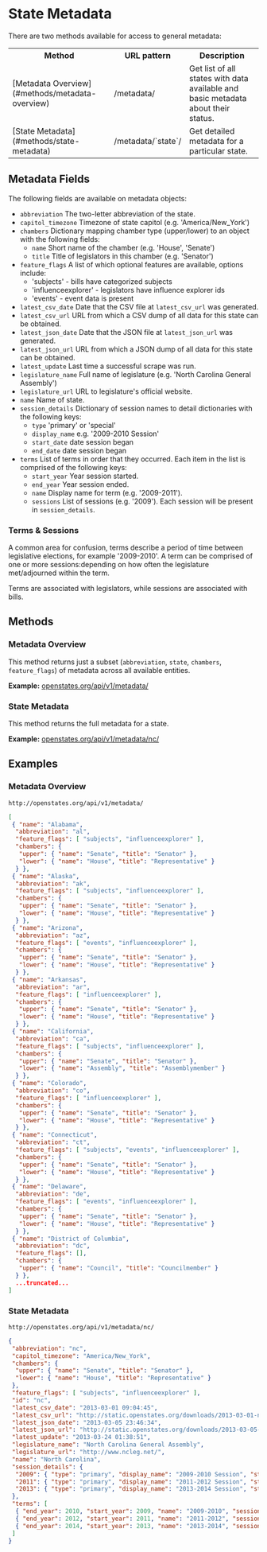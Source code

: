 State Metadata
==============

There are two methods available for access to general metadata:

<table>
<tr> <th> Method </th> <th> URL pattern </th> <th> Description </th> </tr>
<tr>
    <td> [Metadata Overview](#methods/metadata-overview) </td>
    <td> /metadata/ </td>
    <td> Get list of all states with data available and basic metadata about their status.  </td>
</tr>
<tr>
    <td> [State Metadata](#methods/state-metadata) </td>
    <td> /metadata/`state`/ </td>
    <td> Get detailed metadata for a particular state. </td>
</tr>
</table>

Metadata Fields
---------------

The following fields are available on metadata objects:

* ``abbreviation`` The two-letter abbreviation of the state.
* ``capitol_timezone`` Timezone of state capitol (e.g. 'America/New_York')
* ``chambers`` Dictionary mapping chamber type (upper/lower) to an object with the following fields:
    * ``name`` Short name of the chamber (e.g. 'House', 'Senate')
    * ``title`` Title of legislators in this chamber (e.g. 'Senator')
* ``feature_flags`` A list of which optional features are available, options include:
    * 'subjects' - bills have categorized subjects
    * 'influenceexplorer' - legislators have influence explorer ids
    * 'events' - event data is present
* ``latest_csv_date`` Date that the CSV file at ``latest_csv_url`` was generated.
* ``latest_csv_url`` URL from which a CSV dump of all data for this state can be obtained.
* ``latest_json_date`` Date that the JSON file at ``latest_json_url`` was generated.
* ``latest_json_url`` URL from which a JSON dump of all data for this state can be obtained.
* ``latest_update`` Last time a successful scrape was run.
* ``legislature_name`` Full name of legislature (e.g. 'North Carolina General Assembly')
* ``legislature_url`` URL to legislature's official website.
* ``name`` Name of state.
* ``session_details`` Dictionary of session names to detail dictionaries with the following keys:
    * ``type``             'primary' or 'special'
    * ``display_name``     e.g. '2009-2010 Session'
    * ``start_date``       date session began
    * ``end_date``         date session began
* ``terms``     List of terms in order that they occurred.  Each item in the list is comprised of the following keys:
    * ``start_year``    Year session started.
    * ``end_year``      Year session ended.
    * ``name``          Display name for term (e.g. '2009-2011').
    * ``sessions``      List of sessions (e.g. '2009').  Each session will be present in ``session_details``.

### Terms & Sessions

A common area for confusion, terms describe a period of time between legislative elections, for example '2009-2010'.  A term can be comprised of one or more sessions:depending on how often the legislature met/adjourned within the term.

Terms are associated with legislators, while sessions are associated with bills.

Methods
-------

### Metadata Overview

This method returns just a subset (``abbreviation``, ``state``, ``chambers``, ``feature_flags``) of metadata across all available entities.

**Example:** [openstates.org/api/v1/metadata/](#examples/metadata-overview)


### State Metadata

This method returns the full metadata for a state.

**Example:** [openstates.org/api/v1/metadata/nc/](#examples/state-metadata)


Examples
--------

### Metadata Overview

``http://openstates.org/api/v1/metadata/``

```json
[
 { "name": "Alabama",
  "abbreviation": "al",
  "feature_flags": [ "subjects", "influenceexplorer" ],
  "chambers": {
   "upper": { "name": "Senate", "title": "Senator" },
   "lower": { "name": "House", "title": "Representative" }
  } },
 { "name": "Alaska",
  "abbreviation": "ak",
  "feature_flags": [ "subjects", "influenceexplorer" ],
  "chambers": {
   "upper": { "name": "Senate", "title": "Senator" },
   "lower": { "name": "House", "title": "Representative" }
  } },
 { "name": "Arizona",
  "abbreviation": "az",
  "feature_flags": [ "events", "influenceexplorer" ],
  "chambers": {
   "upper": { "name": "Senate", "title": "Senator" },
   "lower": { "name": "House", "title": "Representative" }
  } },
 { "name": "Arkansas",
  "abbreviation": "ar",
  "feature_flags": [ "influenceexplorer" ],
  "chambers": {
   "upper": { "name": "Senate", "title": "Senator" },
   "lower": { "name": "House", "title": "Representative" }
  } },
 { "name": "California",
  "abbreviation": "ca",
  "feature_flags": [ "subjects", "influenceexplorer" ],
  "chambers": {
   "upper": { "name": "Senate", "title": "Senator" },
   "lower": { "name": "Assembly", "title": "Assemblymember" }
  } },
 { "name": "Colorado",
  "abbreviation": "co",
  "feature_flags": [ "influenceexplorer" ],
  "chambers": {
   "upper": { "name": "Senate", "title": "Senator" },
   "lower": { "name": "House", "title": "Representative" }
  } },
 { "name": "Connecticut",
  "abbreviation": "ct",
  "feature_flags": [ "subjects", "events", "influenceexplorer" ],
  "chambers": {
   "upper": { "name": "Senate", "title": "Senator" },
   "lower": { "name": "House", "title": "Representative" }
  } },
 { "name": "Delaware",
  "abbreviation": "de",
  "feature_flags": [ "events", "influenceexplorer" ],
  "chambers": {
   "upper": { "name": "Senate", "title": "Senator" },
   "lower": { "name": "House", "title": "Representative" }
  } },
 { "name": "District of Columbia",
  "abbreviation": "dc",
  "feature_flags": [],
  "chambers": {
   "upper": { "name": "Council", "title": "Councilmember" }
  } },
  ...truncated...
]
```

### State Metadata

``http://openstates.org/api/v1/metadata/nc/``

```json
{
 "abbreviation": "nc",
 "capitol_timezone": "America/New_York",
 "chambers": {
  "upper": { "name": "Senate", "title": "Senator" },
  "lower": { "name": "House", "title": "Representative" }
 },
 "feature_flags": [ "subjects", "influenceexplorer" ],
 "id": "nc",
 "latest_csv_date": "2013-03-01 09:04:45",
 "latest_csv_url": "http://static.openstates.org/downloads/2013-03-01-nc-csv.zip",
 "latest_json_date": "2013-03-05 23:46:34",
 "latest_json_url": "http://static.openstates.org/downloads/2013-03-05-nc-json.zip",
 "latest_update": "2013-03-24 01:38:51",
 "legislature_name": "North Carolina General Assembly",
 "legislature_url": "http://www.ncleg.net/",
 "name": "North Carolina",
 "session_details": {
  "2009": { "type": "primary", "display_name": "2009-2010 Session", "start_date": "2009-01-28 00:00:00" },
  "2011": { "type": "primary", "display_name": "2011-2012 Session", "start_date": "2011-01-26 00:00:00" },
  "2013": { "type": "primary", "display_name": "2013-2014 Session", "start_date": "2013-01-30 00:00:00" }
 },
 "terms": [
  { "end_year": 2010, "start_year": 2009, "name": "2009-2010", "sessions": [ "2009" ] },
  { "end_year": 2012, "start_year": 2011, "name": "2011-2012", "sessions": [ "2011" ] },
  { "end_year": 2014, "start_year": 2013, "name": "2013-2014", "sessions": [ "2013" ] }
 ]
}
```

